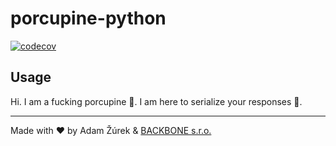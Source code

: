 # porcupine-python

[![codecov](https://codecov.io/gh/zurek11/porcupine-python/branch/master/graph/badge.svg)](https://codecov.io/gh/zurek11/porcupine-python)

## Usage

Hi. I am a fucking porcupine 🦔. I am here to serialize your responses 💪. 

---
Made with ❤ by Adam Žúrek & [BACKBONE s.r.o.](https://www.backbone.sk/en/)
